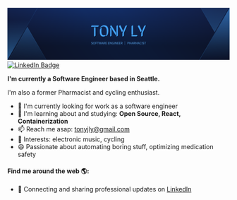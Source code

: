 <!-- ### Hi, I'm Tony 👋
--- -->

![Hero Image](/assets/cover.png)
[![LinkedIn Badge](img-LinkedIn)](link-LinkedIn)

**I'm currently a Software Engineer based in Seattle.**

I'm also a former Pharmacist and cycling enthusiast.

- 🏢 I'm currently looking for work as a software engineer
- 🌱 I'm learning about and studying: **Open Source, React, Containerization**
- 📫 Reach me asap: tonyjly@gmail.com
- 💜 Interests: electronic music, cycling
- 😄 Passionate about automating boring stuff, optimizing medication safety

#### Find me around the web 🌎:
- 💼 Connecting and sharing professional updates on <a href="link-LinkedIn">LinkedIn</a>

<!--
**tonyjly/tonyjly** is a ✨ _special_ ✨ repository because its `README.md` (this file) appears on your GitHub profile.

Here are some ideas to get you started:

- 🔭 I’m currently working on ...
- 🌱 I’m currently learning ...
- 👯 I’m looking to collaborate on ...
- 🤔 I’m looking for help with ...
- 💬 Ask me about ...
- 📫 How to reach me: ...
- 😄 Pronouns: ...
- ⚡ Fun fact: ...
-->

[link-LinkedIn]: https://www.linkedin.com/in/tonyjly
[img-LinkedIn]: https://img.shields.io/badge/linkedin-%230077B5.svg?style=for-the-badge&logo=linkedin&logoColor=white (LinkedIn Badge)